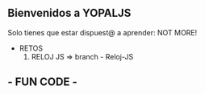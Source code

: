 ## Bienvenidos a YOPALJS 
   Solo tienes que estar dispuest@ a aprender: NOT MORE!

  * RETOS
    1. RELOJ JS => branch - Reloj-JS


 ## - FUN CODE -
